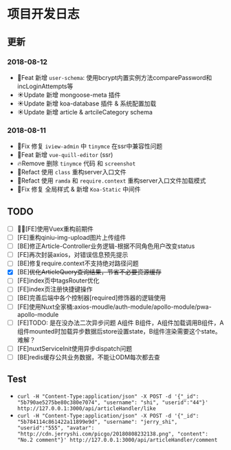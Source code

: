 # 项目开发日志

## 更新

### 2018-08-12

* 🚀Feat    新增 `user-schema`: 使用bcrypt内置实例方法comparePassword和incLoginAttempts等
* ☀️Update  新增 mongoose-meta 插件
* ☀️Update  新增 koa-database 插件 & 系统配置加载
* ☀️Update  新增 article & artcileCategory schema

### 2018-08-11

* 🐛Fix     修复 `iview-admin` 中 `tinymce` 在ssr中兼容性问题
* 🚀Feat    新增 `vue-quill-editor` (ssr)
* 🔥Remove  删除 `tinymce` 代码 和 `screenshot`
* 🔨Refact  使用 `class` 重构server入口文件
* 🔨Refact  使用 `ramda` 和 `require.context` 重构server入口文件加载模式
* 🐛Fix     修复 全局样式 & 新增 `Koa-Static` 中间件

## TODO

* [ ] [FE]使用Vuex重构前期件
* [ ] [FE]重构qiniu-img-upload图片上传组件
* [ ] [BE]修正Article-Controller业务逻辑-根据不同角色用户改变status
* [ ] [FE]再次封装axios，对错误信息预先提示
* [ ] [BE]修复require.context不支持绝对路径问题
* [x] [BE]~~优化ArticleQuery查询结果，节省不必要资源缓存~~
* [ ] [FE]index页中tagsRouter优化
* [ ] [FE]index页注册快捷键操作
* [ ] [BE]完善后端中各个控制器[required]修饰器的逻辑使用
* [ ] [FE]使用Nuxt全家桶:axios-moudle/auth-module/apollo-module/pwa-apollo-module
* [ ] [FE]TODO: 是在没办法二次异步问题 A组件 B组件，A组件加载调用B组件，A组件mounted时加载异步数据后store设置state，B组件渲染需要这个state。难解？
* [ ] [FE]nuxtServiceInit使用异步dispatch问题
* [ ] [BE]redis缓存公共业务数据，不能让ODM每次都去查

## Test

* `curl -H "Content-Type:application/json" -X POST -d '{"_id": "5b790ae5275be80c380e7074", "username": "shi", "userid":"44"}' http://127.0.0.1:3000/api/articleHandler/like`
* `curl -H "Content-Type:application/json" -X POST -d '{"_id": "5b784114c861422a11899e9d", "username": "jerry_shi", "userid":"555", "avatar": "http://cdn.jerryshi.com/picgo/20180808232138.png", "content": "No.2 comment"}' http://127.0.0.1:3000/api/articleHandler/comment`
